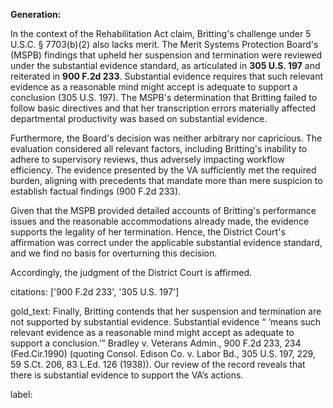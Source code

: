**Generation:**

In the context of the Rehabilitation Act claim, Britting's challenge under 5 U.S.C. § 7703(b)(2) also lacks merit. The Merit Systems Protection Board's (MSPB) findings that upheld her suspension and termination were reviewed under the substantial evidence standard, as articulated in **305 U.S. 197** and reiterated in **900 F.2d 233**. Substantial evidence requires that such relevant evidence as a reasonable mind might accept is adequate to support a conclusion (305 U.S. 197). The MSPB's determination that Britting failed to follow basic directives and that her transcription errors materially affected departmental productivity was based on substantial evidence.

Furthermore, the Board's decision was neither arbitrary nor capricious. The evaluation considered all relevant factors, including Britting's inability to adhere to supervisory reviews, thus adversely impacting workflow efficiency. The evidence presented by the VA sufficiently met the required burden, aligning with precedents that mandate more than mere suspicion to establish factual findings (900 F.2d 233).

Given that the MSPB provided detailed accounts of Britting's performance issues and the reasonable accommodations already made, the evidence supports the legality of her termination. Hence, the District Court's affirmation was correct under the applicable substantial evidence standard, and we find no basis for overturning this decision.

Accordingly, the judgment of the District Court is affirmed.

citations: ['900 F.2d 233', '305 U.S. 197']

gold_text: Finally, Britting contends that her suspension and termination are not supported by substantial evidence. Substantial evidence “ ‘means such relevant evidence as a reasonable mind might accept as adequate to support a conclusion.’” Bradley v. Veterans Admin., 900 F.2d 233, 234 (Fed.Cir.1990) (quoting Consol. Edison Co. v. Labor Bd., 305 U.S. 197, 229, 59 S.Ct. 206, 83 L.Ed. 126 (1938)). Our review of the record reveals that there is substantial evidence to support the VA’s actions.

label: 
